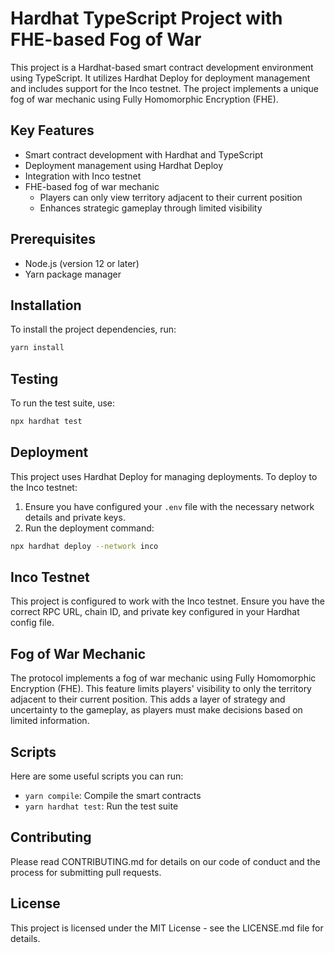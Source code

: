# Hardhat TypeScript Project with FHE-based Fog of War

This project is a Hardhat-based smart contract development environment using TypeScript. It utilizes Hardhat Deploy for deployment management and includes support for the Inco testnet. The project implements a unique fog of war mechanic using Fully Homomorphic Encryption (FHE).

## Key Features

- Smart contract development with Hardhat and TypeScript
- Deployment management using Hardhat Deploy
- Integration with Inco testnet
- FHE-based fog of war mechanic
  - Players can only view territory adjacent to their current position
  - Enhances strategic gameplay through limited visibility

## Prerequisites

- Node.js (version 12 or later)
- Yarn package manager

## Installation

To install the project dependencies, run:

```bash
yarn install
```

## Testing

To run the test suite, use:

```bash
npx hardhat test
```

## Deployment

This project uses Hardhat Deploy for managing deployments. To deploy to the Inco testnet:

1. Ensure you have configured your `.env` file with the necessary network details and private keys.
2. Run the deployment command:

```bash
npx hardhat deploy --network inco
```

## Inco Testnet

This project is configured to work with the Inco testnet. Ensure you have the correct RPC URL, chain ID, and private key configured in your Hardhat config file.

## Fog of War Mechanic

The protocol implements a fog of war mechanic using Fully Homomorphic Encryption (FHE). This feature limits players' visibility to only the territory adjacent to their current position. This adds a layer of strategy and uncertainty to the gameplay, as players must make decisions based on limited information.

## Scripts

Here are some useful scripts you can run:

- `yarn compile`: Compile the smart contracts
- `yarn hardhat test`: Run the test suite

## Contributing

Please read CONTRIBUTING.md for details on our code of conduct and the process for submitting pull requests.

## License

This project is licensed under the MIT License - see the LICENSE.md file for details.

